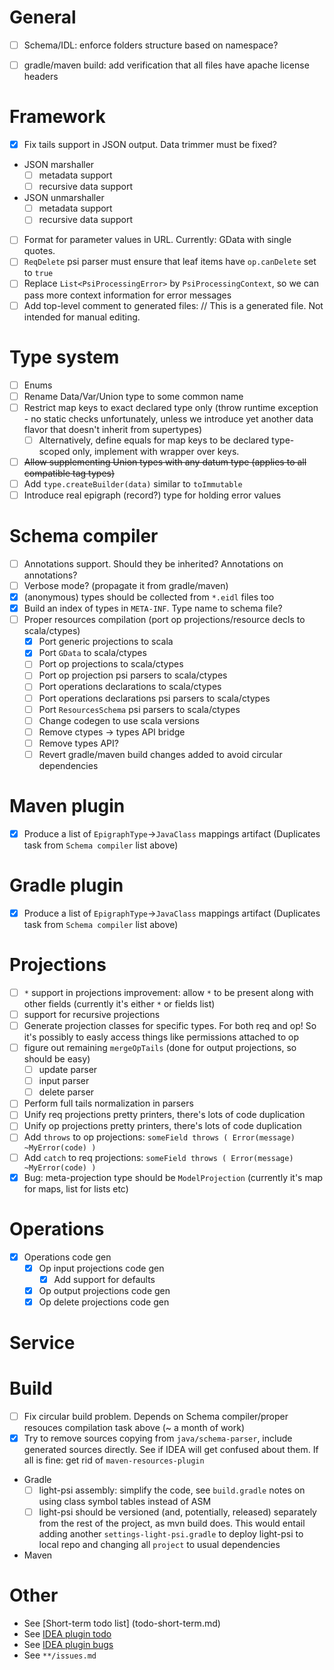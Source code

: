 # General
- [ ] Schema/IDL: enforce folders structure based on namespace?
- [ ] gradle/maven build: add verification that all files have apache license headers


# Framework
- [x] Fix tails support in JSON output. Data trimmer must be fixed?
- JSON marshaller
  -[ ] metadata support
  -[ ] recursive data support
- JSON unmarshaller
  -[ ] metadata support
  -[ ] recursive data support
- [ ] Format for parameter values in URL. Currently: GData with single quotes.
- [ ] `ReqDelete` psi parser must ensure that leaf items have `op.canDelete` set to `true`
- [ ] Replace `List<PsiProcessingError>` by `PsiProcessingContext`, so we can pass more context information for error messages
- [ ] Add top-level comment to generated files: // This is a generated file. Not intended for manual editing.

# Type system
- [ ] Enums
- [ ] Rename Data/Var/Union type to some common name
- [ ] Restrict map keys to exact declared type only (throw runtime exception - no static checks unfortunately, unless we introduce yet another data flavor that doesn't inherit from supertypes)
  - [ ] Alternatively, define equals for map keys to be declared type-scoped only, implement with wrapper over keys.
- [ ] ~~Allow supplementing Union types with any datum type (applies to all compatible tag types)~~
- [ ] Add `type.createBuilder(data)` similar to `toImmutable`
- [ ] Introduce real epigraph (record?) type for holding error values

# Schema compiler
- [ ] Annotations support. Should they be inherited? Annotations on annotations?
- [ ] Verbose mode? (propagate it from gradle/maven)
- [x] (anonymous) types should be collected from `*.eidl` files too
- [x] Build an index of types in `META-INF`. Type name to schema file?
- [ ] Proper resources compilation (port op projections/resource decls to scala/ctypes)
  - [x] Port generic projections to scala
  - [x] Port `GData` to scala/ctypes
  - [ ] Port op projections to scala/ctypes
  - [ ] Port op projection psi parsers to scala/ctypes
  - [ ] Port operations declarations to scala/ctypes
  - [ ] Port operations declarations psi parsers to scala/ctypes
  - [ ] Port `ResourcesSchema` psi parsers to scala/ctypes
  - [ ] Change codegen to use scala versions
  - [ ] Remove ctypes -> types API bridge
  - [ ] Remove types API?
  - [ ] Revert gradle/maven build changes added to avoid circular dependencies

# Maven plugin
- [x] Produce a list of `EpigraphType`->`JavaClass` mappings artifact (Duplicates task from `Schema compiler` list above)

# Gradle plugin
- [x] Produce a list of `EpigraphType`->`JavaClass` mappings artifact (Duplicates task from `Schema compiler` list above)

# Projections
- [ ] `*` support in projections improvement: allow `*` to be present along with other fields (currently it's either `*` or fields list)
- [ ] support for recursive projections
- [ ] Generate projection classes for specific types. For both req and op! So it's possibly to easly access things like permissions attached to op
- [ ] figure out remaining `mergeOpTails` (done for output projections, so should be easy)
  - [ ] update parser
  - [ ] input parser
  - [ ] delete parser
- [ ] Perform full tails normalization in parsers
- [ ] Unify req projections pretty printers, there's lots of code duplication
- [ ] Unify op projections pretty printers, there's lots of code duplication
- [ ] Add `throws` to op projections: `someField throws ( Error(message) ~MyError(code) )`
- [ ] Add `catch` to req projections: `someField throws ( Error(message) ~MyError(code) )`
- [x] Bug: meta-projection type should be `ModelProjection` (currently it's map for maps, list for lists etc)

# Operations
-[x] Operations code gen
  -[x] Op input projections code gen
    -[x] Add support for defaults
  -[x] Op output projections code gen
  -[x] Op delete projections code gen

# Service

# Build
  - [ ] Fix circular build problem. Depends on Schema compiler/proper resouces compilation task above (~ a month of work)
  - [x] Try to remove sources copying from `java/schema-parser`, include generated sources directly. See if IDEA will get confused about them. If all is fine: get rid of `maven-resources-plugin`
  - Gradle
    -[ ] light-psi assembly: simplify the code, see `build.gradle` notes on using class symbol tables instead of ASM
    -[ ] light-psi should be versioned (and, potentially, released) separately from the rest of the project, as mvn build does. This would entail adding another `settings-light-psi.gradle` to deploy light-psi to local repo and changing all `project` to usual dependencies
  - Maven

# Other
- See [Short-term todo list] (todo-short-term.md)
- See [IDEA plugin todo](idea-plugin/todo.md)
- See [IDEA plugin bugs](idea-plugin/bugs.md)
- See `**/issues.md`
